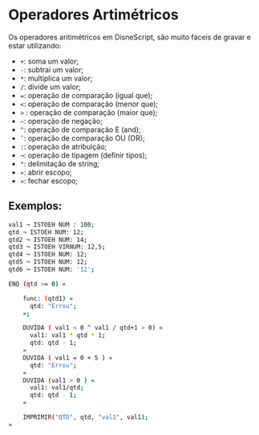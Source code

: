 # Operadores Artimétricos 

Os operadores aritimétricos em DisneScript, são muito fáceis de gravar e estar utilizando:

- ```+```: soma um valor;
- ```-```: subtrai um valor;
- ```*```: multiplica um valor;
- ```/```: divide um valor;
- ```=```: operação de comparação (igual que);
- ```<```: operação de comparação (menor que);
- ```>``` : operação de comparação (maior que);
- ```~```: operação de negação;
- ```^```: operação de comparação E (and);
- ```ˆ```: operação de comparação OU (OR);
- ```:```: operação de atribuição;
- ```¬```: operação de tipagem (definir tipos);
- ```"```: delimitação de string;
- ```«```: abrir escopo;
- ```»```: fechar escopo;

## Exemplos:

```sh
val1 ¬ ISTOEH NUM : 100;
qtd ¬ ISTOEH NUM: 12;
qtd2 ¬ ISTOEH NUM: 14;
qtd3 ¬ ISTOEH VIRNUM: 12,5;
qtd4 ¬ ISTOEH NUM: 12;
qtd5 ¬ ISTOEH NUM: 12;
qtd6 ¬ ISTOEH NUM: '12';

ENQ (qtd >= 0) «

    func: (qtd1) «
      qtd: "Errou";
    »;

    DUVIDA ( val1 < 0 ^ val1 / qtd+1 > 0) «
      val1: val1 * qtd * 1;
      qtd: qtd - 1;
    »
    DUVIDA ( val1 = 0 + 5 ) «
      qtd: "Errou";
    »
    DUVIDA (val1 > 0 ) «
      val1: val1/qtd;
      qtd: qtd - 1;
    »

    IMPRIMIR("QTD", qtd, "val1", val1);
»

```

